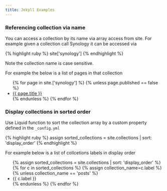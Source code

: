 ```yaml
---
title: Jekyll Examples
---
```


### Referencing collection via name

You can access a collection by its name via array access from site.  For example given a collection call Synology it can be accessed via

{% highlight ruby %}
site['synology']
{% endhighlight %}

Note the collection name is case sensitive.

For example the below is a list of pages in that collection

<ul>
{% for page in site.['synology'] %}
{% unless page.published == false %}
    <li><a href="{{ site.url }}{{ page.url }}">{{ page.title }}</a></li>
{% endunless %}
{% endfor %}
</ul>

### Display collections in sorted order

Use Liquid function to sort the collection array by a custom property defined in the ``_config.yml``

{% highlight ruby %}
assign sorted_collections = site.collections | sort: 'display_order'
{% endhighlight %}

For example below is a list of collcetions labels in display order

<ul>
{% assign sorted_collections = site.collections | sort: 'display_order' %}
{% for c in sorted_collections %}
   {% assign collection_name=c.label %}
   {% unless collection_name == 'posts' %}
   <li>{{ c.label }}</li>
   {% endunless %}
{% endfor %}
</ul>